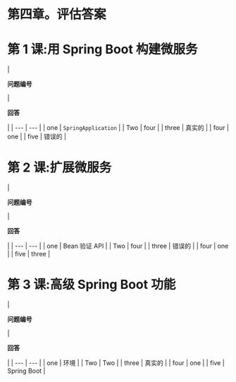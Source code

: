 # 第四章。评估答案

# 第 1 课:用 Spring Boot 构建微服务

| 

**问题编号**

 | 

**回答**

 |
| --- | --- |
| one | `SpringApplication` |
| Two | four |
| three | 真实的 |
| four | one |
| five | 错误的 |

# 第 2 课:扩展微服务

| 

**问题编号**

 | 

**回答**

 |
| --- | --- |
| one | Bean 验证 API |
| Two | four |
| three | 错误的 |
| four | one |
| five | three |

# 第 3 课:高级 Spring Boot 功能

| 

**问题编号**

 | 

**回答**

 |
| --- | --- |
| one | 环境 |
| Two | Two |
| three | 真实的 |
| four | one |
| five | Spring Boot |